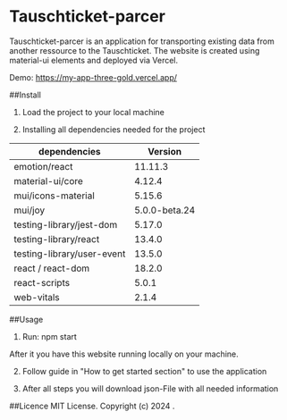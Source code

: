 # Tauschticket-parcer

Tauschticket-parcer is an application for transporting existing data from another ressource to the Tauschticket.
The website is created using material-ui elements and deployed via Vercel.

Demo: https://my-app-three-gold.vercel.app/

##Install 

1. Load the project to your local machine

2. Installing all dependencies needed for the project

| dependencies      | Version |
| ----------- | ----------- |
| emotion/react      | 11.11.3     |
| material-ui/core | 4.12.4      |
| mui/icons-material | 5.15.6      |
| mui/joy | 5.0.0-beta.24     |
| testing-library/jest-dom | 5.17.0      |
| testing-library/react | 13.4.0     |
| testing-library/user-event | 13.5.0      |
| react / react-dom | 18.2.0      |
| react-scripts | 5.0.1      |
| web-vitals | 2.1.4     |

##Usage 

1. Run: npm start

After it you have this website running locally on your machine.

2. Follow guide in "How to get started section" to use the application

3. After all steps you will download json-File with all needed information

##Licence
MIT License. Copyright (c) 2024 .
